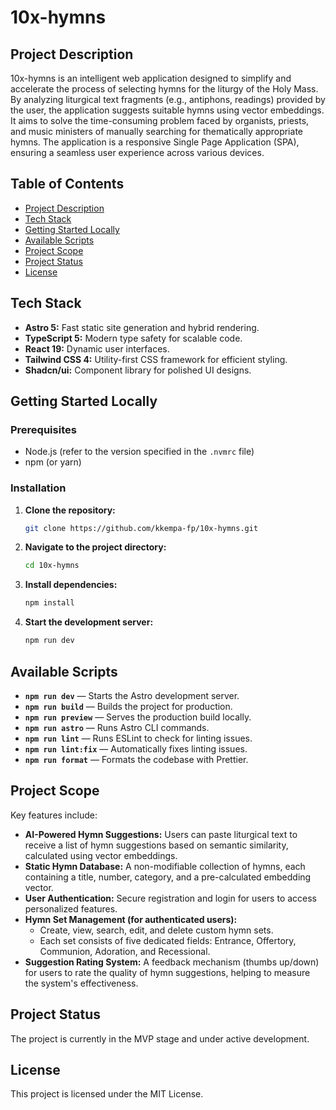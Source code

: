 # 10x-hymns

## Project Description
10x-hymns is an intelligent web application designed to simplify and accelerate the process of selecting hymns for the liturgy of the Holy Mass. By analyzing liturgical text fragments (e.g., antiphons, readings) provided by the user, the application suggests suitable hymns using vector embeddings. It aims to solve the time-consuming problem faced by organists, priests, and music ministers of manually searching for thematically appropriate hymns. The application is a responsive Single Page Application (SPA), ensuring a seamless user experience across various devices.

## Table of Contents
- [Project Description](#project-description)
- [Tech Stack](#tech-stack)
- [Getting Started Locally](#getting-started-locally)
- [Available Scripts](#available-scripts)
- [Project Scope](#project-scope)
- [Project Status](#project-status)
- [License](#license)

## Tech Stack
- **Astro 5:** Fast static site generation and hybrid rendering.
- **TypeScript 5:** Modern type safety for scalable code.
- **React 19:** Dynamic user interfaces.
- **Tailwind CSS 4:** Utility-first CSS framework for efficient styling.
- **Shadcn/ui:** Component library for polished UI designs.

## Getting Started Locally

### Prerequisites
- Node.js (refer to the version specified in the `.nvmrc` file)
- npm (or yarn)

### Installation
1. **Clone the repository:**
   ```bash
   git clone https://github.com/kkempa-fp/10x-hymns.git
   ```
2. **Navigate to the project directory:**
   ```bash
   cd 10x-hymns
   ```
3. **Install dependencies:**
   ```bash
   npm install
   ```
4. **Start the development server:**
   ```bash
   npm run dev
   ```

## Available Scripts
- **`npm run dev`** — Starts the Astro development server.
- **`npm run build`** — Builds the project for production.
- **`npm run preview`** — Serves the production build locally.
- **`npm run astro`** — Runs Astro CLI commands.
- **`npm run lint`** — Runs ESLint to check for linting issues.
- **`npm run lint:fix`** — Automatically fixes linting issues.
- **`npm run format`** — Formats the codebase with Prettier.

## Project Scope
Key features include:
- **AI-Powered Hymn Suggestions:** Users can paste liturgical text to receive a list of hymn suggestions based on semantic similarity, calculated using vector embeddings.
- **Static Hymn Database:** A non-modifiable collection of hymns, each containing a title, number, category, and a pre-calculated embedding vector.
- **User Authentication:** Secure registration and login for users to access personalized features.
- **Hymn Set Management (for authenticated users):**
    - Create, view, search, edit, and delete custom hymn sets.
    - Each set consists of five dedicated fields: Entrance, Offertory, Communion, Adoration, and Recessional.
- **Suggestion Rating System:** A feedback mechanism (thumbs up/down) for users to rate the quality of hymn suggestions, helping to measure the system's effectiveness.

## Project Status
The project is currently in the MVP stage and under active development.

## License
This project is licensed under the MIT License.
